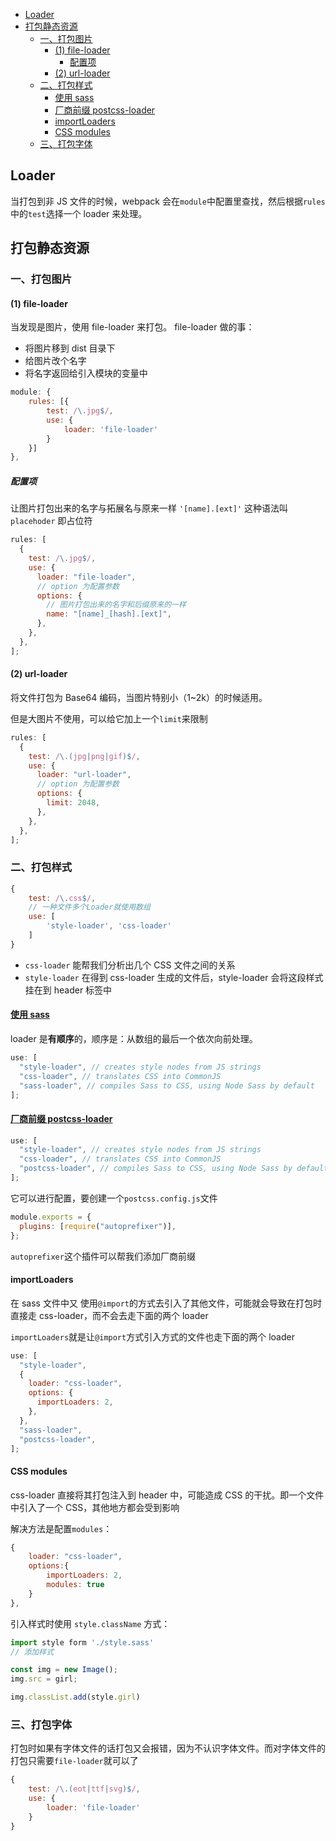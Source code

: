 - [Loader](#loader)
- [打包静态资源](#打包静态资源)
  - [一、打包图片](#一打包图片)
    - [(1) file-loader](#1-file-loader)
      - [配置项](#配置项)
    - [(2) url-loader](#2-url-loader)
  - [二、打包样式](#二打包样式)
    - [使用 sass](#使用-sass)
    - [厂商前缀 postcss-loader](#厂商前缀-postcss-loader)
    - [importLoaders](#importloaders)
    - [CSS modules](#css-modules)
  - [三、打包字体](#三打包字体)

## Loader

当打包到非 JS 文件的时候，webpack 会在`module`中配置里查找，然后根据`rules`中的`test`选择一个 loader 来处理。

## 打包静态资源

### 一、打包图片

#### (1) file-loader

当发现是图片，使用 file-loader 来打包。 file-loader 做的事：

- 将图片移到 dist 目录下
- 给图片改个名字
- 将名字返回给引入模块的变量中

```js
module: {
    rules: [{
        test: /\.jpg$/,
        use: {
            loader: 'file-loader'
        }
    }]
},
```

##### 配置项

让图片打包出来的名字与拓展名与原来一样 `'[name].[ext]'` 这种语法叫 `placehoder` 即占位符

```js
rules: [
  {
    test: /\.jpg$/,
    use: {
      loader: "file-loader",
      // option 为配置参数
      options: {
        // 图片打包出来的名字和后缀原来的一样
        name: "[name]_[hash].[ext]",
      },
    },
  },
];
```

#### (2) url-loader

将文件打包为 Base64 编码，当图片特别小（1~2k）的时候适用。

但是大图片不使用，可以给它加上一个`limit`来限制

```js
rules: [
  {
    test: /\.(jpg|png|gif)$/,
    use: {
      loader: "url-loader",
      // option 为配置参数
      options: {
        limit: 2048,
      },
    },
  },
];
```

### 二、打包样式

```js
{
    test: /\.css$/,
    // 一种文件多个Loader就使用数组
    use: [
        'style-loader', 'css-loader'
    ]
}
```

- `css-loader` 能帮我们分析出几个 CSS 文件之间的关系
- `style-loader` 在得到 css-loader 生成的文件后，style-loader 会将这段样式挂在到 header 标签中

#### [使用 sass](https://webpack.js.org/loaders/sass-loader/)

loader 是**有顺序**的，顺序是：从数组的最后一个依次向前处理。

```js
use: [
  "style-loader", // creates style nodes from JS strings
  "css-loader", // translates CSS into CommonJS
  "sass-loader", // compiles Sass to CSS, using Node Sass by default
];
```

#### [厂商前缀 postcss-loader](https://webpack.js.org/loaders/postcss-loader/)

```js
use: [
  "style-loader", // creates style nodes from JS strings
  "css-loader", // translates CSS into CommonJS
  "postcss-loader", // compiles Sass to CSS, using Node Sass by default
];
```

它可以进行配置，要创建一个`postcss.config.js`文件

```js
module.exports = {
  plugins: [require("autoprefixer")],
};
```

`autoprefixer`这个插件可以帮我们添加厂商前缀

#### importLoaders

在 sass 文件中又 使用`@import`的方式去引入了其他文件，可能就会导致在打包时直接走 css-loader，而不会去走下面的两个 loader

`importLoaders`就是让`@import`方式引入方式的文件也走下面的两个 loader

```js
use: [
  "style-loader",
  {
    loader: "css-loader",
    options: {
      importLoaders: 2,
    },
  },
  "sass-loader",
  "postcss-loader",
];
```

#### CSS modules

css-loader 直接将其打包注入到 header 中，可能造成 CSS 的干扰。即一个文件中引入了一个 CSS，其他地方都会受到影响

解决方法是配置`modules`：

```js
{
    loader: "css-loader",
    options:{
        importLoaders: 2,
        modules: true
    }
},
```

引入样式时使用 `style.className` 方式：

```js
import style form './style.sass'
// 添加样式

const img = new Image();
img.src = girl;

img.classList.add(style.girl)
```

### 三、打包字体

打包时如果有字体文件的话打包又会报错，因为不认识字体文件。而对字体文件的打包只需要`file-loader`就可以了

```js
{
    test: /\.(eot|ttf|svg)$/,
    use: {
        loader: 'file-loader'
    }
}
```

